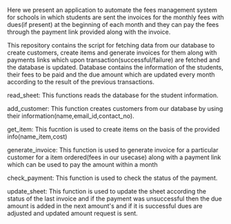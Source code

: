 Here we present an application to automate the fees management system for schools in which students are sent the invoices for the monthly fees with dues(if present) at the beginning of each month and they can pay the fees through the payment link provided along with the invoice.

This repository contains the script for fetching data from our database to create customers, create items and generate invoices for them along with payments links which upon transaction(successful/failure) are fetched and the database is updated. Database contains the information of the students, their fees to be paid and the due amount which are updated every month according to the result of the previous transactions.

read_sheet: This functions reads the database for the student information.

add_customer: This function creates customers from our database by using their information(name,email_id,contact_no).

get_item: This fucntion is used to create items on the basis of the provided info(name_item,cost)

generate_invoice: This function is used to generate invoice for a particular customer for a item ordered(fees in our usecase) along with a payment link which can be used to pay the amount within a month 

check_payment: This function is used to check the status of the payment.

update_sheet: This function is used to update the sheet according the status of the last invoice and if the payment was unsuccessful then the due amount is added in the next amount's and if it is successful dues are adjusted and updated amount request is sent.


